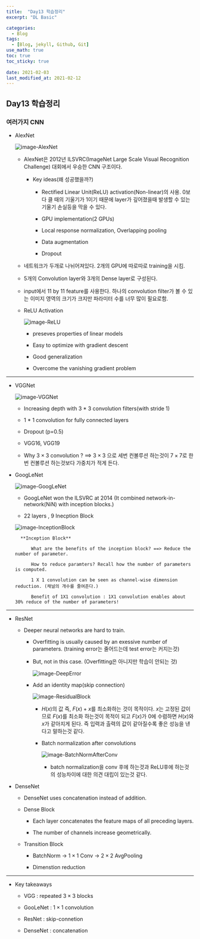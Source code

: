 ```yaml
---
title:  "Day13 학습정리"
excerpt: "DL Basic"

categories:
  - Blog
tags:
  - [Blog, jekyll, Github, Git]
use_math: true
toc: true
toc_sticky: true
 
date: 2021-02-03
last_modified_at: 2021-02-12
---
```



## Day13 학습정리

### 여러가지 CNN

* AlexNet

    ![image-AlexNet](../../assets/img/boostcamp/AlexNet.png)

    * AlexNet은 2012년 ILSVRC(ImageNet Large Scale Visual Recognition Challenge) 대회에서 우승한 CNN 구조이다.

        * Key ideas(왜 성공했을까?)

            * Rectified Linear Unit(ReLU) activation(Non-linear)의 사용. 0보다 클 때의 기울기가 1이기 때문에 layer가 깊어졌을때 발생할 수 있는 기울기 손실등을 막을 수 있다. 

            * GPU implementation(2 GPUs)

            * Local response normalization, Overlapping pooling

            * Data augmentation

            * Dropout

    * 네트워크가 두개로 나뉘어져있다. 2개의 GPU에 따로따로 training을 시킴. 

    * 5개의 Convolution layer와 3개의 Dense layer로 구성된다.

    * input에서 11 by 11 feature를 사용한다. 하나의 convolution filter가 볼 수 있는 이미지 영역의 크기가 크지만 파라미터 수를 너무 많이 필요로함. 
    
    
    * ReLU Activation

        ![image-ReLU](../../assets/img/boostcamp/ReLU.png)

        * preseves properties of linear models

        * Easy to optimize with gradient descent

        * Good generalization

        * Overcome the vanishing gradient problem

---

* VGGNet

    ![image-VGGNet](../../assets/img/boostcamp/VGGNet.png)

    * Increasing depth with 3 * 3 convolution filters(with stride 1)

    * 1 * 1 convolution for fully connected layers

    * Dropout (p=0.5)

    * VGG16, VGG19

    * Why $3 \times 3$ convolution ?  ==> $3 \times 3$ 으로 세번 컨볼루션 하는것이 $7 \times 7$로 한번 컨볼루션 하는것보다 가중치가 적게 든다. 

* GoogLeNet

    ![image-GoogLeNet](../../assets/img/boostcamp/GoogLeNet.png)

    * GoogLeNet won the ILSVRC at 2014 (It combined network-in-network(NiN) with inception blocks.) 

    * 22 layers , 9 Inecption Block

    ![image-InceptionBlock](../../assets/img/boostcamp/InceptionBlock.png)

        **Inception Block**
        
            What are the benefits of the inception block? ==> Reduce the number of parameter.

            How to reduce paramters? Recall how the number of parameters is computed.

            1 X 1 convolution can be seen as channel-wise dimension reduction. (채널의 개수를 줄여준다.)

            Benefit of 1X1 convolution : 1X1 convolution enables about 30% reduce of the number of parameters!

---

* ResNet

    * Deeper neural networks are hard to train.

        * Overfitting is usually caused by an exessive number of parameters. (training error는 줄어드는데 test error는 커지는것)

        * But, not in this case. (Overfitting은 아니지만 학습이 안되는 것)

            ![image-DeepError](../../assets/img/boostcamp/DeepError.png)

        * Add an identity map(skip connection)

            ![image-ResidualBlock](../../assets/img/boostcamp/ResidualBlock.png)

            * $H(x)$의 값 즉, $F(x)+x$를 최소화하는 것이 목적이다. $x$는 고정된 값이므로 $F(x)$를 최소화 하는것이 목적이 되고 $F(x)$가 0에 수렴하면 $H(x)$와 $x$가 같아지게 된다. 즉 입력과 출력의 값이 같아질수록 좋은 성능을 낸다고 말하는것 같다.


            * Batch normalization after convolutions

                ![image-BatchNormAfterConv](../../assets/img/boostcamp/BatchNormAfterConv.png)

                * batch normalization을 conv 후에 하는것과 ReLU후에 하는것의 성능차이에 대한 의견 대립이 있는것 같다.


* DenseNet

    * DenseNet uses concatenation instead of addition.

    * Dense Block 

        * Each layer concatenates the feature maps of all preceding layers.

        * The number of channels increase geometrically.

    * Transition Block

        * BatchNorm -> $1 \times 1$ Conv -> $2 \times 2$ AvgPooling

        * Dimenstion reduction

---

* Key takeaways

    * VGG : repeated $3 \times 3$ blocks

    * GooLeNet : $1 \times 1$ convolution 

    * ResNet : skip-connetion 

    * DenseNet : concatenation

